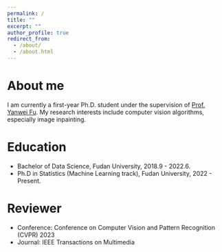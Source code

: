 ```yaml
---
permalink: /
title: ""
excerpt: ""
author_profile: true
redirect_from: 
  - /about/
  - /about.html
---
```

  
About me
======
I am currently a first-year Ph.D. student under the supervision of [Prof. Yanwei Fu](https://yanweifu.github.io/). 
My research interests include computer vision algorithms, especially image inpainting.

Education
======
* Bachelor of Data Science, Fudan University, 2018.9 - 2022.6.
* Ph.D in Statistics (Machine Learning track), Fudan University, 2022 - Present.

Reviewer
======
* Conference: Conference on Computer Vision and Pattern Recognition (CVPR) 2023
* Journal: IEEE Transactions on Multimedia